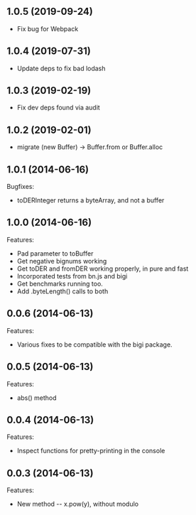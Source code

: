 ## 1.0.5 (2019-09-24)

- Fix bug for Webpack

## 1.0.4 (2019-07-31)

- Update deps to fix bad lodash

## 1.0.3 (2019-02-19)

- Fix dev deps found via audit

## 1.0.2 (2019-02-01)

- migrate (new Buffer) -> Buffer.from or Buffer.alloc

## 1.0.1 (2014-06-16)

Bugfixes:

  - toDERInteger returns a byteArray, and not a buffer

## 1.0.0 (2014-06-16)

Features:

  - Pad parameter to toBuffer
  - Get negative bignums working
  - Get toDER and fromDER working properly, in pure and fast
  - Incorporated tests from bn.js and bigi
  - Get benchmarks running too.
  - Add .byteLength() calls to both


## 0.0.6 (2014-06-13)

Features:

  - Various fixes to be compatible with the bigi package.

## 0.0.5 (2014-06-13)

Features:

  - abs() method

## 0.0.4 (2014-06-13)

Features:

  - Inspect functions for pretty-printing in the console

## 0.0.3 (2014-06-13)

Features:

  - New method -- x.pow(y), without modulo
